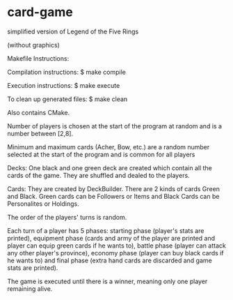 # card-game
simplified version of Legend of the Five Rings

(without graphics)

Makefile Instructions:

Compilation instructions: $ make compile

Execution instructions: $ make execute

To clean up generated files: $ make clean

Also contains CMake.


Number of players is chosen at the start of the program at random and is a number between [2,8].

Minimum and maximum cards (Acher, Bow, etc.) are a random number selected at the start of the program and is common for all players
 
Decks: One black and one green deck are created which contain all the cards of the game. They are shuffled and dealed to the players.

Cards: They are created by DeckBuilder. There are 2 kinds of cards Green and Black. Green cards can be Followers or Items and Black Cards can be Personalites or
Holdings.

The order of the players' turns is random.
 
Each turn of a player has 5 phases: starting phase (player's stats are printed), equipment phase (cards and army of the player are printed and player can equip 
green cards if he wants to), battle phase (player can attack any other player's province), economy phase (player can buy black cards if he wants to) and final 
phase (extra hand cards are discarded and game stats are printed). 

The game is executed until there is a winner, meaning only one player remaining alive.
